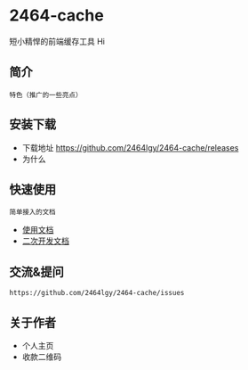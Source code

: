 ﻿# 2464-cache
短小精悍的前端缓存工具
Hi
## 简介
    特色（推广的一些亮点）
## 安装下载
- 下载地址 https://github.com/2464lgy/2464-cache/releases
- 为什么
## 快速使用
    简单接入的文档
- [使用文档](./doc/use/README.md)
- [二次开发文档](./doc/dev/README.md)
## 交流&提问
    https://github.com/2464lgy/2464-cache/issues
## 关于作者
- 个人主页
- 收款二维码


